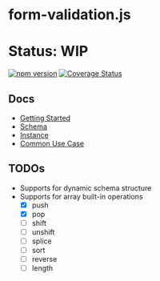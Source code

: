 # form-validation.js

# Status: WIP

[![npm version](https://badge.fury.io/js/form-validation.js.svg)](https://badge.fury.io/js/form-validation.js)
[![Coverage Status](https://coveralls.io/repos/github/iendeavor/form-validation.js/badge.svg?branch=develop)](https://coveralls.io/github/iendeavor/form-validation.js?branch=develop)

## Docs

- [Getting Started](/docs/index.md)
- [Schema](/docs/schema.md)
- [Instance](/docs/instance.md)
- [Common Use Case](/docs/common-use-case.md)

## TODOs

- Supports for dynamic schema structure
- Supports for array built-in operations
  + [x] push
  + [x] pop
  + [ ] shift
  + [ ] unshift
  + [ ] splice
  + [ ] sort
  + [ ] reverse
  + [ ] length
